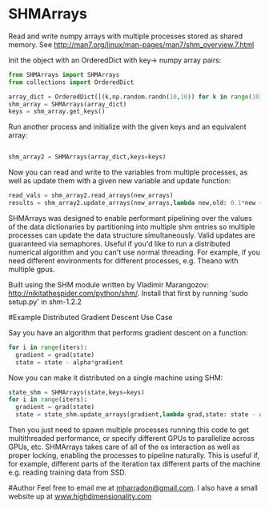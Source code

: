 # SHMArrays
Read and write numpy arrays with multiple processes stored as shared memory. See http://man7.org/linux/man-pages/man7/shm_overview.7.html 

Init the object with an OrderedDict with key-> numpy array pairs:
  
```python
from SHMArrays import SHMArrays
from collections import OrderedDict

array_dict = OrderedDict([(k,np.random.randn(10,10)) for k in range(10)])
shm_array = SHMArrays(array_dict)
keys = shm_array.get_keys()
```

Run another process and initialize with the given keys and an equivalent array:

```python

shm_array2 = SHMArrays(array_dict,keys=keys)
```

Now you can read and write to the variables from multiple processes, as well as update them with a given new variable and update function:

```python
read_vals = shm_array2.read_arrays(new_arrays)
results = shm_array2.update_arrays(new_arrays,lambda new,old: 0.1*new + 0.9*old)
```

SHMArrays was designed to enable performant pipelining over the values of the data dictionaries by partitioning into multiple shm entries so multiple processes can update the data structure simultaneously. Valid updates are guaranteed via semaphores. Useful if you'd like to run a distributed numerical algorithm and you can't use normal threading. For example, if you need different environments for different processes, e.g. Theano with multiple gpus.

Built using the SHM module written by Vladimir Marangozov: http://nikitathespider.com/python/shm/. Install that first by running 'sudo setup.py' in shm-1.2.2

#Example Distributed Gradient Descent Use Case

Say you have an algorithm that performs gradient descent on a function:

```python
for i in range(iters):
  gradient = grad(state)
  state = state - alpha*gradient
```

Now you can make it distributed on a single machine using SHM:

```python
state_shm = SHMArrays(state,keys=keys)
for i in range(iters):
  gradient = grad(state)
  state = state_shm.update_arrays(gradient,lambda grad,state: state - alpha*grad)
```
  
Then you just need to spawn multiple processes running this code to get multithreaded performance, or specify different GPUs to parallelize across GPUs, etc. SHMArrays takes care of all of the os interaction as well as proper locking, enabling the processes to pipeline naturally. This is useful if, for example, different parts of the iteration tax different parts of the machine e.g. reading training data from SSD.
  
#Author
Feel free to email me at mharradon@gmail.com. I also have a small website up at www.highdimensionality.com
